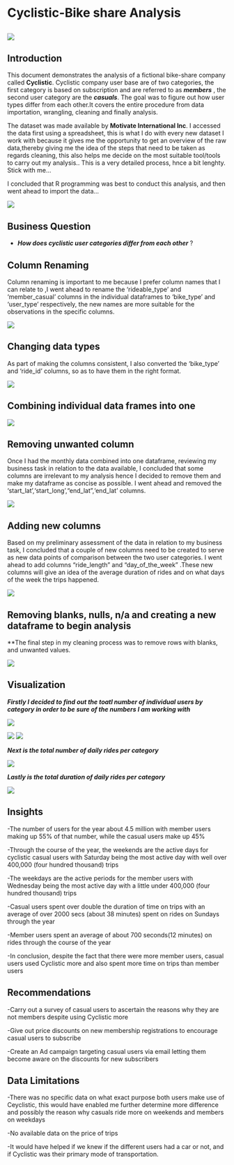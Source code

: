 # Cyclistic-Bike share Analysis

![](bike.jpg)
--

## Introduction
This document demonstrates the analysis of a fictional bike-share company called **Cyclistic**. Cyclistic company user base are of two categories, the first category is based on subscription and are referred to as **_members_** , the second user category are the **_casuals_**. The goal was to figure out how user types differ from each other.It covers the entire procedure from data importation, wrangling, cleaning and finally analysis.

The dataset was made available by **Motivate International Inc**. I accessed the data first using a spreadsheet, this is what I do with every new dataset I work with because it gives me the opportunity to get an overview of the raw data,thereby giving me the idea of the steps that need to be taken as regards cleaning, this also helps me decide on the most suitable tool/tools to carry out my analysis.. This is a very detailed process, hnce a bit lenghty. Stick with me...

I concluded that R programming was best to conduct this analysis, and then went ahead to import the data...

![](import.png)

## Business Question
- **_How does cyclistic user categories differ from each other_** ?

## Column Renaming
Column renaming is important to me because I prefer column names that I can relate to ,I went ahead to rename the ‘rideable_type’ and ‘member_casual’ columns in the individual dataframes to ‘bike_type’ and ‘user_type’ respectively, the new names are more suitable for the observations in the specific columns.

![](renaming.png)

## Changing data types 
As part of making the columns consistent, I also converted the ‘bike_type’ and ‘ride_id’ columns, so as to have them in the right format.

 ![](change.png)
 
 ## Combining individual data frames into one
 
 ![](new.png)
 
 ## Removing unwanted column
 Once I had the monthly data combined into one dataframe, reviewing my business task in relation to the data available, I concluded that some columns are irrelevant to my analysis hence I decided to remove them and make my dataframe as concise as possible. I went ahead and removed the ‘start_lat’,‘start_long’,“end_lat”,‘end_lat’ columns.
 
 ![](unwanted.png)

 
 ## Adding new columns
 Based on my preliminary assessment of the data in relation to my business task, I concluded that a couple of new columns need to be created to serve as new data points of comparison between the two user categories. I went ahead to add columns “ride_length” and “day_of_the_week” .These new columns will give an idea of the average duration of rides and on what days of the week the trips happened.

![](newcolumn.png)
 
 ## Removing blanks, nulls, n/a and creating a new dataframe to begin analysis
 **The final step in my cleaning process was to remove rows with blanks, and unwanted values.
 
 ![](blanks.png)
 
 ## Visualization
 **_Firstly I decided to find out the toatl number of individual users by category in order to be sure of the numbers I am working with_**
 
 ![](usercount.png)
 
 ![](viz_01.png)
 ![](viz_02.png)
 
 **_Next is the total number of daily rides per category_**
 
 ![](viz_03.png)
 
 **_Lastly is the total duration of daily rides per category_**
 
 ![](viz_04.png) 
 
 ## Insights
-The number of users for the year about 4.5 million with member users making up 55% of that number, while the casual users make up 45%

-Through the course of the year, the weekends are the active days for cyclistic casual users with Saturday being the most active day with well over 400,000 (four hundred thousand) trips

-The weekdays are the active periods for the member users with Wednesday being the most active day with a little under 400,000 (four hundred thousand) trips

-Casual users spent over double the duration of time on trips with an average of over 2000 secs (about 38 minutes) spent on rides on Sundays through the year

-Member users spent an average of about 700 seconds(12 minutes) on rides through the course of the year

-In conclusion, despite the fact that there were more member users, casual users used Cyclistic more and also spent more time on trips than member users


 ## Recommendations
-Carry out a survey of casual users to ascertain the reasons why they are not members despite using Cyclistic more

-Give out price discounts on new membership registrations to encourage casual users to subscribe

-Create an Ad campaign targeting casual users via email letting them become aware on the discounts for new subscribers

 
 ## Data Limitations
-There was no specific data on what exact purpose both users make use of Ceyclistic, this would have enabled me further determine more difference and possibly the reason why casuals ride more on weekends and members on weekdays

-No available data on the price of trips

-It would have helped if we knew if the different users had a car or not, and if Cyclistic was their primary mode of transportation.

 
 
 


